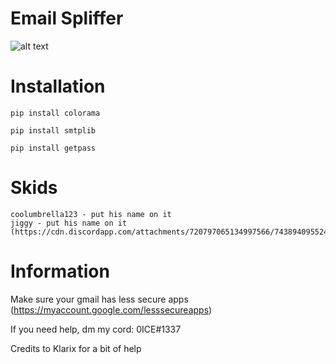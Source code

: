 # Email Spliffer
![alt text](https://cdn.discordapp.com/attachments/631162287968747550/742335342471938099/email-spliffer.png)

# Installation
    pip install colorama
    
    pip install smtplib

    pip install getpass
    
# Skids
    coolumbrella123 - put his name on it
    jiggy - put his name on it (https://cdn.discordapp.com/attachments/720797065134997566/743894095524659343/unknown.png)
    
# Information
Make sure your gmail has less secure apps (https://myaccount.google.com/lesssecureapps)

If you need help, dm my cord: 0ICE#1337

Credits to Klarix for a bit of help
